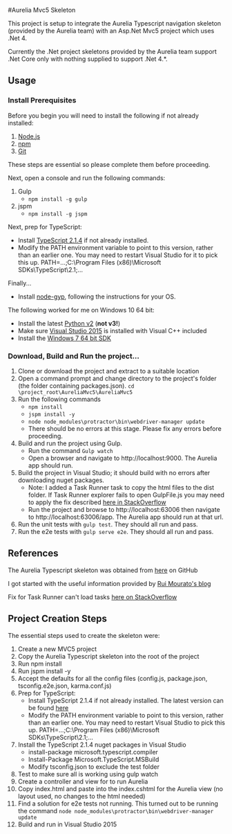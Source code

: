#Aurelia Mvc5 Skeleton

This project is setup to integrate the Aurelia Typescript navigation skeleton (provided by the Aurelia team) with an Asp.Net Mvc5 project which uses .Net 4. 

Currently the .Net project skeletons provided by the Aurelia team support .Net Core only with nothing supplied to support .Net 4.*.

## Usage

### Install Prerequisites
Before you begin you will need to install the following if not already installed:

1. [Node.js](https://nodejs.org/en/)
2. [npm](https://github.com/felixrieseberg/npm-windows-upgrade)
3. [Git](https://git-scm.com/)

These steps are essential so please complete them before proceeding.

Next, open a console and run the following commands:

1. Gulp
	* `npm install -g gulp`
2. jspm
	* `npm install -g jspm`

Next, prep for TypeScript:

* Install [TypeScript 2.1.4](http://www.typescriptlang.org/index.html) if not already installed.
* Modify the PATH environment variable to point to this version, rather than an earlier one. You may need to restart Visual Studio for it to pick this up.
PATH=...;C:\Program Files (x86)\Microsoft SDKs\TypeScript\2.1\;...

Finally...

* Install [node-gyp](https://github.com/nodejs/node-gyp), following the instructions for your OS.

The following worked for me on Windows 10 64 bit:

* Install the latest [Python v2](https://www.python.org/downloads/) (**not v3!**)
* Make sure [Visual Studio 2015](https://www.visualstudio.com/en-us/products/visual-studio-community-vs.aspx) is installed with Visual C++ included
* Install the [Windows 7 64 bit SDK](https://www.microsoft.com/en-us/download/details.aspx?id=8279)


###  Download, Build and Run the project...

1. Clone or download the project and extract to a suitable location
2. Open a command prompt and change directory to the project's folder (the folder containing packages.json). `cd \project_root\AureliaMvc5\AureliaMvc5`
3. Run the following commands
	* `npm install`
	* `jspm install -y`
	* `node node_modules\protractor\bin\webdriver-manager update`
	* There should be no errors at this stage. Please fix any errors before proceeding.
4. Build and run the project using Gulp. 
	* Run the command `Gulp watch`
	* Open a browser and navigate to http://localhost:9000. The Aurelia app should run.
5. Build the project in Visual Studio; it should build with no errors after downloading nuget packages.
	* Note: I added a Task Runner task to copy the html files to the dist folder. If Task Runner explorer fails to open GulpFile.js you may need to apply the fix described [here in StackOverflow](http://stackoverflow.com/questions/31301582/task-runner-explorer-cant-load-tasks) 
	* Run the project and browse to http://localhost:63006 then navigate to http://localhost:63006/app. The Aurelia app should run at that url.
6. Run the unit tests with `gulp test`. They should all run and pass.
7. Run the e2e tests with `gulp serve e2e`. They should all run and pass.



## References
The Aurelia Typescript skeleton was obtained from [here](https://github.com/aurelia/skeleton-navigation) on GitHub

I got started with the useful information provided by [Rui Mourato's blog](http://ruimourato.com/2016/01/26/running-aurelia-on-mvc5.html)

Fix for Task Runner can't load tasks [here on StackOverflow](http://stackoverflow.com/questions/31301582/task-runner-explorer-cant-load-tasks)



## Project Creation Steps
The essential steps used to create the skeleton were:

1. Create a new MVC5 project
2. Copy the Aurelia Typescript skeleton into the root of the project
3. Run npm install 
4. Run jspm install -y
4. Accept the defaults for all the config files (config.js, package.json, tsconfig.e2e.json, karma.conf.js)
5. Prep for TypeScript:
	* Install TypeScript 2.1.4 if not already installed. The latest version can be found [here](http://disq.us/url?url=http%3A%2F%2Fwww.typescriptlang.org%2Findex.html%3A7sLV5XUHtkQV9R0VaVjUe-Q1H20&cuid=3586370)
	*   Modify the PATH environment variable to point to this version, rather than an earlier one. You may need to restart Visual Studio to pick this up.
PATH=...;C:\Program Files (x86)\Microsoft SDKs\TypeScript\2.1\;...
5. Install the TypeScript 2.1.4 nuget packages in Visual Studio
	* install-package microsoft.typescript.compiler
	* Install-Package Microsoft.TypeScript.MSBuild
	* Modify tsconfig.json to exclude the test folder
6. Test to make sure all is working using gulp watch
7. Create a controller and view for to run Aurelia
8. Copy index.html and paste into the index.cshtml for the Aurelia view (no layout used, no changes to the html needed)
9. Find a solution for e2e tests not running. This turned out to be running the command `node node_modules\protractor\bin\webdriver-manager update`
10. Build and run in Visual Studio 2015

 
